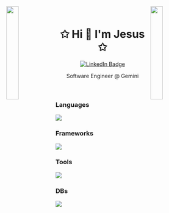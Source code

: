 <img align="left" src="https://user-images.githubusercontent.com/65187002/144930161-2f783401-8d27-4fdf-a2f7-cc0ba32f1f1f.gif" width="25%" style="display:inline;">
<img align="right" src="https://user-images.githubusercontent.com/65187002/144930161-2f783401-8d27-4fdf-a2f7-cc0ba32f1f1f.gif" width="25%" style="display:inline;">

<br>

<p id="header" align="center">
    <h1 align="center">✩ Hi 👋  I'm Jesus ✩</h1>
    <div align="center" id="badges">
        <a href="https://www.linkedin.com/in/jesuscalona19/">
            <img src="https://img.shields.io/badge/LinkedIn-blue?style=for-the-badge&logo=linkedin&logoColor=white" alt="LinkedIn Badge"/>
        </a>
    </div>
</p>
<div align="center">
  Software Engineer @ Gemini
</div>
<br/>
<br/>
<div id='skills'>
<h3>Languages</h3>
<p>
    <img src="https://skillicons.dev/icons?i=typescript,js,python,ruby,php,scala,java,bash" />
</p>
<h3>Frameworks</h3>
<p>
    <img src="https://skillicons.dev/icons?i=bun,nodejs,rails,nestjs,express,elysia,django,fastapi,react,mui" />
</p>
<h3>Tools</h3>
<p>
    <img src="https://skillicons.dev/icons?i=aws,gcp,terraform,vercel,git,docker,kubernetes,kafka,netlify,postgres,redis,supabase,tailwind,vite,gitlab" />
</p>
<h3>DBs</h3>
<p>
    <img src="https://skillicons.dev/icons?i=postgres,redis,supabase,mysql,firebase" />
</p>
</div>


